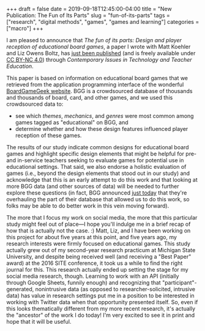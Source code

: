 +++
draft = false
date = 2019-09-18T12:45:00-04:00
title = "New Publication: The Fun of Its Parts"
slug = "fun-of-its-parts" 
tags = ["research", "digital methods", "games", "games and learning"]
categories = ["macro"]
+++

I am pleased to announce that *The fun of its parts: Design and player reception of educational board games*, a paper I wrote with Matt Koehler and Liz Owens Boltz, has [just been published](https://www.citejournal.org/volume-19/issue-3-19/social-studies/the-fun-of-its-parts-design-and-player-reception-of-educational-board-games/) (and is freely available under [CC BY-NC 4.0](https://creativecommons.org/licenses/by-nc/4.0/%0A)) through *Contemporary Issues in Technology and Teacher Education*. 

This paper is based on information on educational board games that we retrieved from the application programming interface of the wonderful [BoardGameGeek website](https://boardgamegeek.com/). BGG is a crowdsourced database of thousands and thousands of board, card, and other games, and we used this crowdsourced data to: 

- see which *themes*, *mechanics*, and *genres* were most common among games tagged as "educational" on BGG, and 
- determine whether and how these design features influenced player reception of these games.

The results of our study indicate common designs for educational board games and highlight specific design elements that might be helpful for pre- and in-service teachers seeking to evaluate games for potential use in educational settings. That said, we also endorse a holistic evaluation of games (i.e., beyond the design elements that stood out in our study) and acknowledge that this is an early attempt to do this work and that looking at more BGG data (and other sources of data) will be needed to further explore these questions (in fact, BGG announced [just today](https://boardgamegeek.com/thread/2277587/upcoming-changes-bgg-mechanics-mechanisms) that they're overhauling the part of their database that allowed us to do this work, so folks may be able to do better work in this vein moving forward).

The more that I focus my work on social media, the more that this particular study might feel out of place—I hope you'll indulge me in a brief recap of how that is actually not the case. :) Matt, Liz, and I have been working on this project for about five years at this point, and five years ago, my research interests were firmly focused on educational games. This study actually grew out of my second-year research practicum at Michigan State University, and despite being received well (and receiving a "Best Paper" award) at the 2016 SITE conference, it took us a while to find the right journal for this. This research actually ended up setting the stage for my social media research, though. Learning to work with an API (initially through Google Sheets, funnily enough) and recognizing that "participant"-generated, nonintrusive data (as opposed to researcher-solicited, intrusive data) has value in research settings put me in a position to be interested in working with Twitter data when that opportunity presented itself. So, even if this looks thematically different from my more recent research, it's actually the "ancestor" of the work I do today! I'm very excited to see it in print and hope that it will be useful.